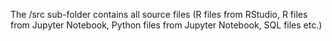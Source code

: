 The /src sub-folder contains all source files (R files from RStudio, R files from Jupyter Notebook, Python files from Jupyter Notebook, SQL files etc.)

